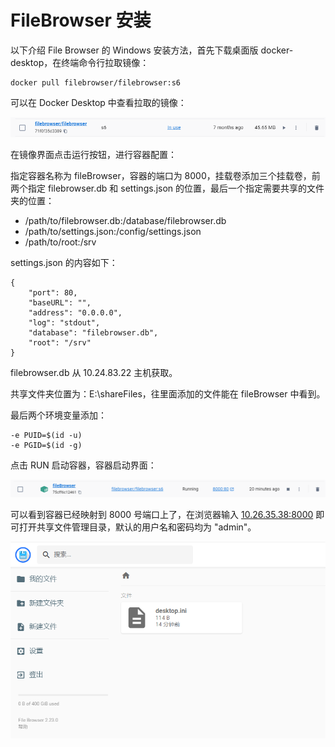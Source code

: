# FileBrowser 安装

以下介绍 File Browser 的 Windows 安装方法，首先下载桌面版 docker-desktop，在终端命令行拉取镜像：

```
docker pull filebrowser/filebrowser:s6
```

可以在 Docker Desktop 中查看拉取的镜像：

![](../figs.assets/image-20230607171857479.png)

在镜像界面点击运行按钮，进行容器配置：

指定容器名称为 fileBrowser，容器的端口为 8000，挂载卷添加三个挂载卷，前两个指定 filebrowser.db 和 settings.json 的位置，最后一个指定需要共享的文件夹的位置：

- /path/to/filebrowser.db:/database/filebrowser.db
- /path/to/settings.json:/config/settings.json
- /path/to/root:/srv

settings.json 的内容如下：

```
{
    "port": 80,
    "baseURL": "",
    "address": "0.0.0.0",
    "log": "stdout",
    "database": "filebrowser.db",
    "root": "/srv"
}
```

filebrowser.db 从 10.24.83.22 主机获取。

共享文件夹位置为：E:\shareFiles，往里面添加的文件能在 fileBrowser 中看到。

最后两个环境变量添加：

```
-e PUID=$(id -u)
-e PGID=$(id -g)
```

点击 RUN 启动容器，容器启动界面：

![](../figs.assets/image-20230607172655204.png)

可以看到容器已经映射到 8000 号端口上了，在浏览器输入 [10.26.35.38:8000](http://10.26.35.38:8000) 即可打开共享文件管理目录，默认的用户名和密码均为 "admin"。

![](../figs.assets/image-20230607172919446.png)